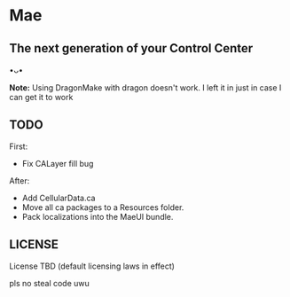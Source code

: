 # Mae

## The next generation of your Control Center

•ᴗ•

**Note:** Using DragonMake with dragon doesn't work. I left it in just in case I can get it to work

## TODO

First:

- Fix CALayer fill bug

After:

- Add CellularData.ca
- Move all ca packages to a Resources folder.
- Pack localizations into the MaeUI bundle.

## LICENSE

License TBD (default licensing laws in effect)

pls no steal code uwu
